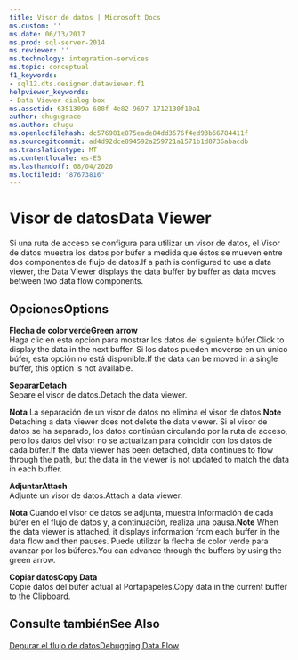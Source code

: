 ```yaml
---
title: Visor de datos | Microsoft Docs
ms.custom: ''
ms.date: 06/13/2017
ms.prod: sql-server-2014
ms.reviewer: ''
ms.technology: integration-services
ms.topic: conceptual
f1_keywords:
- sql12.dts.designer.dataviewer.f1
helpviewer_keywords:
- Data Viewer dialog box
ms.assetid: 6351309a-688f-4e82-9697-1712130f10a1
author: chugugrace
ms.author: chugu
ms.openlocfilehash: dc576981e875eade84dd3576f4ed93b66784411f
ms.sourcegitcommit: ad4d92dce894592a259721a1571b1d8736abacdb
ms.translationtype: MT
ms.contentlocale: es-ES
ms.lasthandoff: 08/04/2020
ms.locfileid: "87673816"
---
```

# <a name="data-viewer"></a><span data-ttu-id="f2b2b-102">Visor de datos</span><span class="sxs-lookup"><span data-stu-id="f2b2b-102">Data Viewer</span></span>
  <span data-ttu-id="f2b2b-103">Si una ruta de acceso se configura para utilizar un visor de datos, el Visor de datos muestra los datos por búfer a medida que éstos se mueven entre dos componentes de flujo de datos.</span><span class="sxs-lookup"><span data-stu-id="f2b2b-103">If a path is configured to use a data viewer, the Data Viewer displays the data buffer by buffer as data moves between two data flow components.</span></span>  
  
## <a name="options"></a><span data-ttu-id="f2b2b-104">Opciones</span><span class="sxs-lookup"><span data-stu-id="f2b2b-104">Options</span></span>  
 <span data-ttu-id="f2b2b-105">**Flecha de color verde**</span><span class="sxs-lookup"><span data-stu-id="f2b2b-105">**Green arrow**</span></span>  
 <span data-ttu-id="f2b2b-106">Haga clic en esta opción para mostrar los datos del siguiente búfer.</span><span class="sxs-lookup"><span data-stu-id="f2b2b-106">Click to display the data in the next buffer.</span></span> <span data-ttu-id="f2b2b-107">Si los datos pueden moverse en un único búfer, esta opción no está disponible.</span><span class="sxs-lookup"><span data-stu-id="f2b2b-107">If the data can be moved in a single buffer, this option is not available.</span></span>  
  
 <span data-ttu-id="f2b2b-108">**Separar**</span><span class="sxs-lookup"><span data-stu-id="f2b2b-108">**Detach**</span></span>  
 <span data-ttu-id="f2b2b-109">Separe el visor de datos.</span><span class="sxs-lookup"><span data-stu-id="f2b2b-109">Detach the data viewer.</span></span>  
  
 <span data-ttu-id="f2b2b-110">**Nota** La separación de un visor de datos no elimina el visor de datos.</span><span class="sxs-lookup"><span data-stu-id="f2b2b-110">**Note** Detaching a data viewer does not delete the data viewer.</span></span> <span data-ttu-id="f2b2b-111">Si el visor de datos se ha separado, los datos continúan circulando por la ruta de acceso, pero los datos del visor no se actualizan para coincidir con los datos de cada búfer.</span><span class="sxs-lookup"><span data-stu-id="f2b2b-111">If the data viewer has been detached, data continues to flow through the path, but the data in the viewer is not updated to match the data in each buffer.</span></span>  
  
 <span data-ttu-id="f2b2b-112">**Adjuntar**</span><span class="sxs-lookup"><span data-stu-id="f2b2b-112">**Attach**</span></span>  
 <span data-ttu-id="f2b2b-113">Adjunte un visor de datos.</span><span class="sxs-lookup"><span data-stu-id="f2b2b-113">Attach a data viewer.</span></span>  
  
 <span data-ttu-id="f2b2b-114">**Nota** Cuando el visor de datos se adjunta, muestra información de cada búfer en el flujo de datos y, a continuación, realiza una pausa.</span><span class="sxs-lookup"><span data-stu-id="f2b2b-114">**Note** When the data viewer is attached, it displays information from each buffer in the data flow and then pauses.</span></span> <span data-ttu-id="f2b2b-115">Puede utilizar la flecha de color verde para avanzar por los búferes.</span><span class="sxs-lookup"><span data-stu-id="f2b2b-115">You can advance through the buffers by using the green arrow.</span></span>  
  
 <span data-ttu-id="f2b2b-116">**Copiar datos**</span><span class="sxs-lookup"><span data-stu-id="f2b2b-116">**Copy Data**</span></span>  
 <span data-ttu-id="f2b2b-117">Copie datos del búfer actual al Portapapeles.</span><span class="sxs-lookup"><span data-stu-id="f2b2b-117">Copy data in the current buffer to the Clipboard.</span></span>  
  
## <a name="see-also"></a><span data-ttu-id="f2b2b-118">Consulte también</span><span class="sxs-lookup"><span data-stu-id="f2b2b-118">See Also</span></span>  
 [<span data-ttu-id="f2b2b-119">Depurar el flujo de datos</span><span class="sxs-lookup"><span data-stu-id="f2b2b-119">Debugging Data Flow</span></span>](../troubleshooting/debugging-data-flow.md)  
  
  
